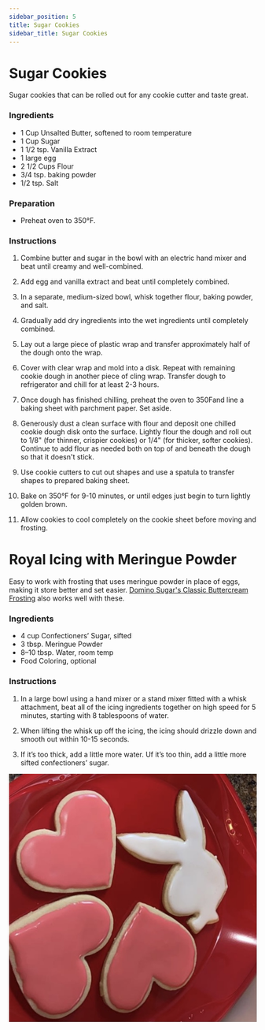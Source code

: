 ```yaml
---
sidebar_position: 5
title: Sugar Cookies
sidebar_title: Sugar Cookies
---
```


# Sugar Cookies
Sugar cookies that can be rolled out for any cookie cutter and taste great.

### Ingredients
- 1 Cup Unsalted Butter, softened to room temperature
- 1 Cup Sugar
- 1 1/2 tsp. Vanilla Extract
- 1 large egg
- 2 1/2 Cups Flour
- 3/4 tsp. baking powder
- 1/2 tsp. Salt

### Preparation
- Preheat oven to 350°F.

### Instructions
1. Combine butter and sugar in the bowl with an electric hand mixer and beat until creamy and well-combined.

2. Add egg and vanilla extract and beat until completely combined.

3. In a separate, medium-sized bowl, whisk together flour, baking powder, and salt.

4. Gradually add dry ingredients into the wet ingredients until completely combined.

5. Lay out a large piece of plastic wrap and transfer approximately half of the dough onto the wrap.

6. Cover with clear wrap and mold into a disk.  Repeat with remaining cookie dough in another piece of cling wrap.  Transfer dough to refrigerator and chill for at least 2-3 hours.

7. Once dough has finished chilling, preheat the oven to 350Fand line a baking sheet with parchment paper.  Set aside.

8. Generously dust a clean surface with flour and deposit one chilled cookie dough disk onto the surface.  Lightly flour the dough and roll out to 1/8" (for thinner, crispier cookies) or 1/4" (for thicker, softer cookies).  Continue to add flour as needed both on top of and beneath the dough so that it doesn't stick.

9. Use cookie cutters to cut out shapes and use a spatula to transfer shapes to prepared baking sheet.

10. Bake on 350°F for 9-10 minutes, or until edges just begin to turn lightly golden brown.

11. Allow cookies to cool completely on the cookie sheet before moving and frosting.

# Royal Icing with Meringue Powder
Easy to work with frosting that uses meringue powder in place of eggs, making it store better and set easier. [Domino Sugar's Classic Buttercream Frosting](https://www.dominosugar.com/recipe/buttercream-frosting) also works well with these.

### Ingredients
- 4 cup Confectioners’ Sugar, sifted
- 3 tbsp. Meringue Powder
- 8–10 tbsp. Water, room temp
- Food Coloring, optional

### Instructions
 1. In a large bowl using a hand mixer or a stand mixer fitted with a whisk attachment, beat all of the icing ingredients together on high speed for 5 minutes, starting with 8 tablespoons of water.

 2. When lifting the whisk up off the icing, the icing should drizzle down and smooth out within 10-15 seconds.
 
 3. If it’s too thick, add a little more water. Uf it’s too thin, add a little more sifted confectioners’ sugar.

 ![Sugar Cookies](./sugar-cookies.jpg)
